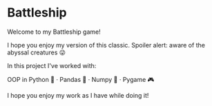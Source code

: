 # Battleship
 
Welcome to my Battleship game!

I hope you enjoy my version of this classic. Spoiler alert: aware of the abyssal creatures 😜
 
In this project I've worked with:

OOP in Python 🐍 · Pandas 🐼 · Numpy 🧮 · Pygame 🎮

I hope you enjoy my work as I have while doing it!
